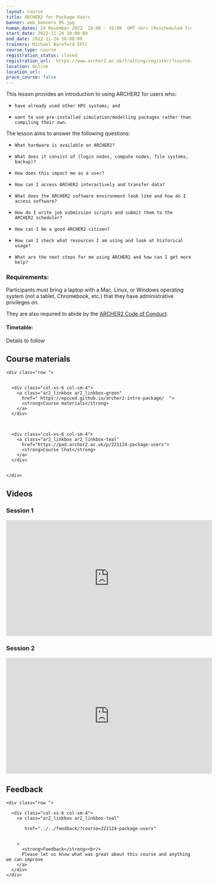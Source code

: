 ```yaml
---
layout: course
title: ARCHER2 for Package Users
banner: web_banners_05.jpg 
human_dates: 24 November 2022  10:00 - 16:00  GMT <br> (Rescheduled from 13th October)
start_date: 2022-11-24 10:00:00
end_date: 2022-11-24 16:00:00
trainers: Michael Bareford EPCC
course_type: course
registration_status: closed
registration_url:  https://www.archer2.ac.uk/training/register/?course=221124-package-users
location: Online
location_url:
prace_course: false
---
```


This lesson provides an introduction to using ARCHER2 for users who:

-     have already used other HPC systems; and
-     want to use pre-installed simulation/modelling packages rather than compiling their own.

The lesson aims to answer the following questions:

-     What hardware is available on ARCHER2?
-     What does it consist of (login nodes, compute nodes, file systems, backup)?
-     How does this impact me as a user?
-     How can I access ARCHER2 interactively and transfer data?
-     What does the ARCHER2 software environment look like and how do I access software?
-     How do I write job submission scripts and submit them to the ARCHER2 scheduler?
-     How can I be a good ARCHER2 citizen?
-     How can I check what resources I am using and look at historical usage?
-     What are the next steps for me using ARCHER2 and how can I get more help?


### Requirements:

Participants must bring a laptop with a Mac, Linux, or Windows operating system (not a tablet, Chromebook, etc.) that they have administrative privileges on.

They are also required to abide by the [ARCHER2  Code of Conduct](../../../about/policies/code-of-conduct.html). 


#### Timetable:

Details to follow

<section id="service">



<h2><a name="materials">Course materials</a></h2>



    <div class="row ">	

		
      <div class="col-xs-6 col-sm-4">
        <a class="ar2_linkbox ar2_linkbox-green" 
          href=" https://epcced.github.io/archer2-intro-package/  ">
          <strong>Course materials</strong>         
        </a>
      </div>



      <div class="col-xs-6 col-sm-4">
        <a class="ar2_linkbox ar2_linkbox-teal" 
          href="https://pad.archer2.ac.uk/p/221124-package-users">
          <strong>Course Chat</strong>       
        </a>
      </div>
		

 	</div>
		
		
					


		
<h2><a name="videos">Videos</a></h2>

<h3>Session 1</h3>

<div>
	<iframe title="Video" width="560" height="315" src="https://www.youtube.com/embed/9XlnvV_3DqE" frameborder="0" allow="accelerometer; autoplay; encrypted-media; gyroscope; picture-in-picture" allowfullscreen></iframe>
</div>


<h3>Session 2</h3>

<div>
	<iframe title="Video" width="560" height="315" src="https://www.youtube.com/embed/5FoYRKdqDsc" frameborder="0" allow="accelerometer; autoplay; encrypted-media; gyroscope; picture-in-picture" allowfullscreen></iframe>
</div>


 
<h2><a name="feedback">Feedback</a></h2>


    <div class="row ">	

      <div class="col-xs-6 col-sm-4">
        <a class="ar2_linkbox ar2_linkbox-teal" 

           href="../../feedback/?course=221124-package-users" 


		>
          <strong>Feedback</strong><br/>
          Please let us know what was great about this course and anything we can improve
        </a>
      </div>
    </div>
		
		

 
</section>


